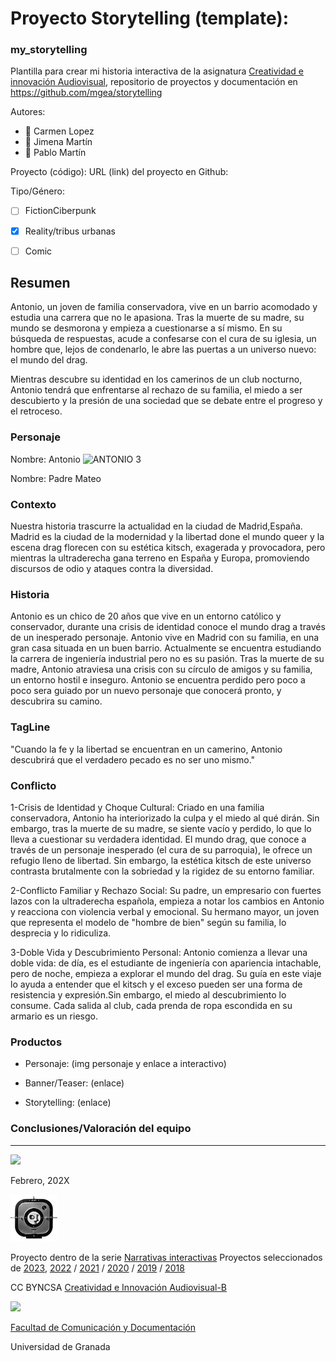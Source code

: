 
# Proyecto Storytelling (template): 
### my_storytelling
Plantilla para crear mi historia interactiva de la asignatura [Creatividad e innovación Audiovisual](https://www.ugr.es/estudiantes/grados/grado-comunicacion-audiovisual/creacion-difusion-nuevos-contenidos-audiovis), repositorio de proyectos y documentación en https://github.com/mgea/storytelling


Autores:  
<!---
Incluir lista de personas del grupo 
Se puede añadir enlace a página personal de github o lo que se quiera...(optativo)
-->

- :man: Carmen Lopez 
- :woman: Jimena Martín 
- :woman: Pablo Martín


Proyecto (código): 
URL (link) del proyecto en Github: 


Tipo/Género:  
- [ ] FictionCiberpunk  
- [x] Reality/tribus urbanas  
- [ ] Comic



## Resumen
Antonio, un joven de familia conservadora, vive en un barrio acomodado y estudia una carrera que no le apasiona. Tras la muerte de su madre, su mundo se desmorona y empieza a cuestionarse a sí mismo. En su búsqueda de respuestas, acude a confesarse con el cura de su iglesia, un hombre que, lejos de condenarlo, le abre las puertas a un universo nuevo: el mundo del drag.

Mientras descubre su identidad en los camerinos de un club nocturno, Antonio tendrá que enfrentarse al rechazo de su familia, el miedo a ser descubierto y la presión de una sociedad que se debate entre el progreso y el retroceso.

### Personaje
Nombre: Antonio
![ANTONIO 3](https://github.com/user-attachments/assets/c5c21d27-0004-4afb-9b50-24b3a267353c)

Nombre: Padre Mateo 


### Contexto
Nuestra historia trascurre la actualidad en la ciudad de Madrid,España. Madrid es la ciudad de la modernidad y la libertad done el mundo queer y la escena drag florecen con su estética kitsch, exagerada y provocadora, pero mientras la ultraderecha gana terreno en España y Europa, promoviendo discursos de odio y ataques contra la diversidad.

### Historia
Antonio es un chico de 20 años que vive en un entorno católico y conservador, durante una crisis de identidad conoce el mundo drag a través de un inesperado personaje.
Antonio vive en Madrid con su familia, en una gran casa situada en un buen barrio. Actualmente se encuentra estudiando la carrera de ingeniería industrial  pero no es su pasión. Tras la muerte de su madre, Antonio atraviesa una crisis con su círculo de amigos y su familia, un entorno hostil e inseguro. Antonio se encuentra perdido pero poco a poco sera guiado por un nuevo personaje que conocerá pronto, y descubrira su camino. 

### TagLine
"Cuando la fe y la libertad se encuentran en un camerino, Antonio descubrirá que el verdadero pecado es no ser uno mismo."

### Conflicto 
1-Crisis de Identidad y Choque Cultural:
Criado en una familia conservadora, Antonio ha interiorizado la culpa y el miedo al qué dirán. Sin embargo, tras la muerte de su madre, se siente vacío y perdido, lo que lo lleva a cuestionar su verdadera identidad. El mundo drag, que conoce a través de un personaje inesperado (el cura de su parroquia), le ofrece un refugio lleno de libertad. Sin embargo, la estética kitsch de este universo contrasta brutalmente con la sobriedad y la rigidez de su entorno familiar.

2-Conflicto Familiar y Rechazo Social:
Su padre, un empresario con fuertes lazos con la ultraderecha española, empieza a notar los cambios en Antonio y reacciona con violencia verbal y emocional. Su hermano mayor, un joven que representa el modelo de "hombre de bien" según su familia, lo desprecia y lo ridiculiza.

3-Doble Vida y Descubrimiento Personal:
Antonio comienza a llevar una doble vida: de día, es el estudiante de ingeniería con apariencia intachable, pero de noche, empieza a explorar el mundo del drag. Su guía en este viaje  lo ayuda a entender que el kitsch y el exceso pueden ser una forma de resistencia y expresión.Sin embargo, el miedo al descubrimiento lo consume. Cada salida al club, cada prenda de ropa escondida en su armario es un riesgo.


### Productos

- Personaje: (img personaje y enlace a interactivo) 


- Banner/Teaser:  (enlace) 


- Storytelling: (enlace) 




### Conclusiones/Valoración del equipo






------
![](https://upload.wikimedia.org/wikipedia/commons/thumb/6/62/CC-BY-SA-Andere_Wikis_%28v%29.svg/200px-CC-BY-SA-Andere_Wikis_%28v%29.svg.png)

<!---
Lista completa de emojis de markDown - https://gist.github.com/rxaviers/7360908) 
-->

Febrero, 202X

![](https://github.com/mgea/CRIAv/blob/main/logo_criav75.png)

Proyecto dentro de la serie [Narrativas interactivas](https://github.com/mgea/storytelling/blob/master/What_is_a_digital_storytelling.md) 
Proyectos seleccionados de [2023](https://github.com/mgea/storytelling/tree/master/2023), [2022](https://github.com/mgea/storytelling/blob/master/2022/readme.md) / [2021](https://github.com/mgea/storytelling/blob/master/2021/readme.md) / [2020](https://github.com/mgea/storytelling/blob/master/2020/readme.md)  / 
[2019](https://github.com/mgea/storytelling/blob/master/2019/readme.md) / [2018](https://github.com/mgea/storytelling/blob/master/2018/readme.md) 

CC BYNCSA [Creatividad e Innovación Audiovisual-B](https://github.com/mgea/criav/)

<img src="https://mirrors.creativecommons.org/presskit/buttons/88x31/png/by-nc-sa.png"  width="75" > 

[Facultad de Comunicación y Documentación](http://fcd.ugr.es)

Universidad de Granada

